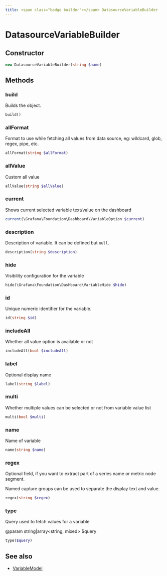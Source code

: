 ```yaml
---
title: <span class="badge builder"></span> DatasourceVariableBuilder
---
```

# <span class="badge builder"></span> DatasourceVariableBuilder

## Constructor

```php
new DatasourceVariableBuilder(string $name)
```
## Methods

### <span class="badge object-method"></span> build

Builds the object.

```php
build()
```

### <span class="badge object-method"></span> allFormat

Format to use while fetching all values from data source, eg: wildcard, glob, regex, pipe, etc.

```php
allFormat(string $allFormat)
```

### <span class="badge object-method"></span> allValue

Custom all value

```php
allValue(string $allValue)
```

### <span class="badge object-method"></span> current

Shows current selected variable text/value on the dashboard

```php
current(\Grafana\Foundation\Dashboard\VariableOption $current)
```

### <span class="badge object-method"></span> description

Description of variable. It can be defined but `null`.

```php
description(string $description)
```

### <span class="badge object-method"></span> hide

Visibility configuration for the variable

```php
hide(\Grafana\Foundation\Dashboard\VariableHide $hide)
```

### <span class="badge object-method"></span> id

Unique numeric identifier for the variable.

```php
id(string $id)
```

### <span class="badge object-method"></span> includeAll

Whether all value option is available or not

```php
includeAll(bool $includeAll)
```

### <span class="badge object-method"></span> label

Optional display name

```php
label(string $label)
```

### <span class="badge object-method"></span> multi

Whether multiple values can be selected or not from variable value list

```php
multi(bool $multi)
```

### <span class="badge object-method"></span> name

Name of variable

```php
name(string $name)
```

### <span class="badge object-method"></span> regex

Optional field, if you want to extract part of a series name or metric node segment.

Named capture groups can be used to separate the display text and value.

```php
regex(string $regex)
```

### <span class="badge object-method"></span> type

Query used to fetch values for a variable

@param string|array<string, mixed> $query

```php
type($query)
```

## See also

 * <span class="badge object-type-class"></span> [VariableModel](./object-VariableModel.md)
